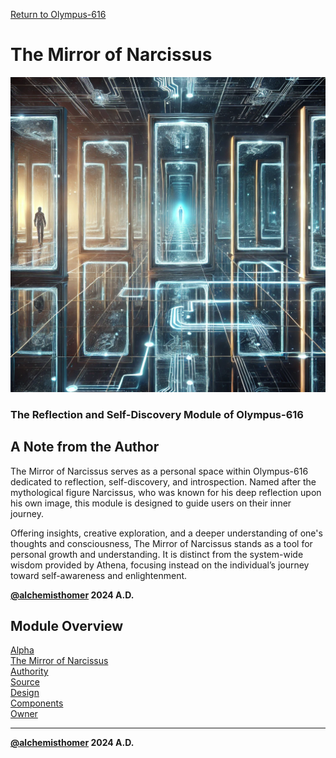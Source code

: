[Return to Olympus-616](../olympus-616/README.md)

# The Mirror of Narcissus
![mirror_of_narcissus](./mirror_of_narcissus.avatar.png)

### The Reflection and Self-Discovery Module of Olympus-616

## A Note from the Author
The Mirror of Narcissus serves as a personal space within Olympus-616 dedicated to reflection, self-discovery, and introspection. Named after the mythological figure Narcissus, who was known for his deep reflection upon his own image, this module is designed to guide users on their inner journey.

Offering insights, creative exploration, and a deeper understanding of one's thoughts and consciousness, The Mirror of Narcissus stands as a tool for personal growth and understanding. It is distinct from the system-wide wisdom provided by Athena, focusing instead on the individual’s journey toward self-awareness and enlightenment.

****[@alchemisthomer](https://github.com/alchemisthomer)
2024 A.D.****

## Module Overview
[Alpha](../../README.md)  
[The Mirror of Narcissus](README.md)  
[Authority](../zeus/zeus.components.md)  
[Source](mirror_of_narcissus.source.md)  
[Design](mirror_of_narcissus.design.md)  
[Components](mirror_of_narcissus.components.md)  
[Owner](https://github.com/alchemisthomer)

***
**[@alchemisthomer](https://github.com/alchemisthomer)
2024 A.D.**